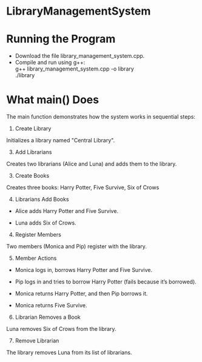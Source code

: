 # LibraryManagementSystem

# Running the Program

- Download the file library_management_system.cpp.
- Compile and run using g++:  
  g++ library_management_system.cpp -o library  
  ./library  
  
# What main() Does

The main function demonstrates how the system works in sequential steps:  

1. Create Library  

Initializes a library named "Central Library".  

3. Add Librarians  

Creates two librarians (Alice and Luna) and adds them to the library.  

3. Create Books  

Creates three books: Harry Potter, Five Survive, Six of Crows

4. Librarians Add Books  

- Alice adds Harry Potter and Five Survive.  

- Luna adds Six of Crows.  

4. Register Members  

Two members (Monica and Pip) register with the library.  

5. Member Actions

- Monica logs in, borrows Harry Potter and Five Survive.  

- Pip logs in and tries to borrow Harry Potter (fails because it’s borrowed).  

- Monica returns Harry Potter, and then Pip borrows it.  

- Monica returns Five Survive.  

6. Librarian Removes a Book  

Luna removes Six of Crows from the library.  

7. Remove Librarian  

The library removes Luna from its list of librarians.  
